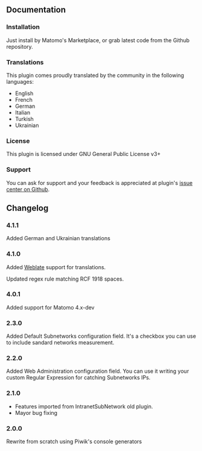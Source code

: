## Documentation

### Installation

Just install by Matomo's Marketplace, or grab latest code from the Github repository.

### Translations

This plugin comes proudly translated by the community in the following languages:

* English
* French
* German
* Italian
* Turkish
* Ukrainian

### License

This plugin is licensed under GNU General Public License v3+

### Support

You can ask for support and your feedback is appreciated at plugin's [issue center on Github](https://github.com/RegioneER/RerIntranetSubnetwork/issues).

## Changelog

### 4.1.1

Added German and Ukrainian translations

### 4.1.0

Added [Weblate](https://hosted.weblate.org/projects/matomo/communityplugin-rerintranetsubnetwork/) support for translations.

Updated regex rule matching RCF 1918 spaces.

### 4.0.1

Added support for Matomo 4.x-dev

### 2.3.0

Added Default Subnetworks configuration field. It's a checkbox you can use to include sandard networks measurement.

### 2.2.0

Added Web Administration configuration field. You can use it writing your custom Regular Expression for catching Subnetworks IPs.

### 2.1.0

- Features imported from IntranetSubNetwork old plugin.
- Mayor bug fixing

### 2.0.0

Rewrite from scratch using Piwik's console generators
